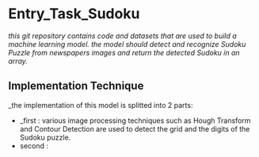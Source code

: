 # Entry_Task_Sudoku
_this git repository contains code and datasets that are used to build a machine learning model.
the model should detect and recognize Sudoku Puzzle from newspapers images and return the detected Sudoku in an array._
## Implementation Technique 

 _the implementation of this model is splitted into 2 parts:
  - _first : various image processing techniques such as Hough Transform and Contour Detection are used to detect the grid and the digits
  of the Sudoku puzzle.
  - second  : 
